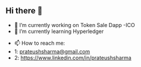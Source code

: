 ## Hi there 👋
- 🔭 I’m currently working on Token Sale Dapp -ICO
- 🌱 I’m currently learning Hyperledger
<!-- - 👯 I’m looking to collaborate on ...
- 🤔 I’m looking for help with ...
- 💬 Ask me about ...
-->
- 📫 How to reach me:
- 1: prateushsharma@gmail.com
- 2: https://www.linkedin.com/in/prateushsharma
<!--- 😄 Pronouns: ...
- ⚡ Fun fact: ... -->

